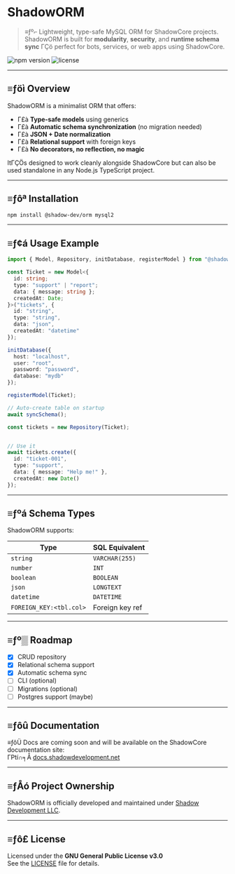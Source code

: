 # ShadowORM

> ≡ƒº⌐ Lightweight, type-safe MySQL ORM for ShadowCore projects.  
> ShadowORM is built for **modularity**, **security**, and **runtime schema sync** ΓÇö perfect for bots, services, or web apps using ShadowCore.

![npm version](https://img.shields.io/npm/v/@shadow-dev/orm?style=flat-square)
![license](https://img.shields.io/github/license/Shadows-Development/ShadowORM?style=flat-square)

---

## ≡ƒöì Overview

ShadowORM is a minimalist ORM that offers:

- Γ£à **Type-safe models** using generics
- Γ£à **Automatic schema synchronization** (no migration needed)
- Γ£à **JSON + Date normalization**
- Γ£à **Relational support** with foreign keys
- Γ£à **No decorators, no reflection, no magic**

ItΓÇÖs designed to work cleanly alongside ShadowCore but can also be used standalone in any Node.js TypeScript project.

---

## ≡ƒôª Installation

```bash
npm install @shadow-dev/orm mysql2
```

---

## ≡ƒ¢á Usage Example

```ts
import { Model, Repository, initDatabase, registerModel } from "@shadow-dev/orm";

const Ticket = new Model<{
  id: string;
  type: "support" | "report";
  data: { message: string };
  createdAt: Date;
}>("tickets", {
  id: "string",
  type: "string",
  data: "json",
  createdAt: "datetime"
});

initDatabase({
  host: "localhost",
  user: "root",
  password: "password",
  database: "mydb"
});

registerModel(Ticket);

// Auto-create table on startup
await syncSchema();

const tickets = new Repository(Ticket);


// Use it
await tickets.create({
  id: "ticket-001",
  type: "support",
  data: { message: "Help me!" },
  createdAt: new Date()
});
```

---

## ≡ƒºá Schema Types

ShadowORM supports:

| Type                      | SQL Equivalent    |
|---------------------------|-------------------|
| `string`                  | `VARCHAR(255)`    |
| `number`                  | `INT`             |
| `boolean`                 | `BOOLEAN`         |
| `json`                    | `LONGTEXT`        |
| `datetime`                | `DATETIME`        |
| `FOREIGN_KEY:<tbl.col>`   | Foreign key ref   |

---

## ≡ƒº▒ Roadmap

- [x] CRUD repository
- [x] Relational schema support
- [x] Automatic schema sync
- [ ] CLI (optional)
- [ ] Migrations (optional)
- [ ] Postgres support (maybe)

---

## ≡ƒôû Documentation

≡ƒôÜ Docs are coming soon and will be available on the ShadowCore documentation site:  
Γ₧í∩╕Å [docs.shadowdevelopment.net](https://docs.shadowdevelopment.net)

---

## ≡ƒÅó Project Ownership

ShadowORM is officially developed and maintained under [Shadow Development LLC](https://shadowdevelopment.net).

---

## ≡ƒô£ License

Licensed under the **GNU General Public License v3.0**  
See the [LICENSE](LICENSE) file for details.
